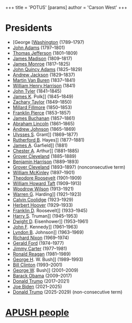 +++
 title = 'POTUS'
[params]
	author = 'Carson West'
+++
# Presidents

- [George [[Washington](./../george-[[washington/) (1789–1797)
- [John Adams](./../john-adams/) (1797–1801)
- [Thomas Jefferson](./../thomas-jefferson/) (1801–1809)
- [James Madison](./../james-madison/) (1809–1817)
- [James Monroe](./../james-monroe/) (1817–1825)
- [John Quincy Adams](./../john-quincy-adams/) (1825–1829)
- [Andrew Jackson](./../andrew-jackson/) (1829–1837)
- [Martin Van Buren](./../martin-van-buren/) (1837–1841)
- [William Henry Harrison](./../william-henry-harrison/) (1841)
- [John Tyler](./../john-tyler/) (1841–1845)
- [James K](./../james-k/). Polk]] (1845–1849)
- [Zachary Taylor](./../zachary-taylor/) (1849–1850)
- [Millard Fillmore](./../millard-fillmore/) (1850–1853)
- [Franklin Pierce](./../franklin-pierce/) (1853–1857)
- [James Buchanan](./../james-buchanan/) (1857–1861)
- [Abraham Lincoln](./../abraham-lincoln/) (1861–1865)
- [Andrew Johnson](./../andrew-johnson/) (1865–1869)
- [Ulysses S](./../ulysses-s/). Grant]] (1869–1877)
- [Rutherford B](./../rutherford-b/). Hayes]] (1877–1881)
- [James A](./../james-a/). Garfield]] (1881)
- [Chester A](./../chester-a/). Arthur]] (1881–1885)
- [Grover Cleveland](./../grover-cleveland/) (1885–1889)
- [Benjamin Harrison](./../benjamin-harrison/) (1889–1893)
- [Grover Cleveland](./../grover-cleveland/) (1893–1897) (nonconsecutive term)
- [William McKinley](./../william-mckinley/) (1897–1901)
- [Theodore Roosevelt](./../theodore-roosevelt/) (1901–1909)
- [William Howard Taft](./../william-howard-taft/) (1909–1913)
- [Woodrow Wilson](./../woodrow-wilson/) (1913–1921)
- [Warren G](./../warren-g/). Harding]] (1921–1923)
- [Calvin Coolidge](./../calvin-coolidge/) (1923–1929)
- [Herbert Hoover](./../herbert-hoover/) (1929–1933)
- [Franklin D](./../franklin-d/). Roosevelt]] (1933–1945)
- [Harry S](./../harry-s/). Truman]] (1945–1953)
- [Dwight D](./../dwight-d/). Eisenhower]] (1953–1961)
- [John F](./../john-f/). Kennedy]] (1961–1963)
- [Lyndon B](./../lyndon-b/). Johnson]] (1963–1969)
- [Richard Nixon](./../richard-nixon/) (1969–1974)
- [Gerald Ford](./../gerald-ford/) (1974–1977)
- [Jimmy Carter](./../jimmy-carter/) (1977–1981)
- [Ronald Reagan](./../ronald-reagan/) (1981–1989)
- [George H](./../george-h/). W. Bush]] (1989–1993)
- [Bill Clinton](./../bill-clinton/) (1993–2001)
- [George W](./../george-w/). Bush]] (2001–2009)
- [Barack Obama](./../barack-obama/) (2009–2017)
- [Donald Trump](./../donald-trump/) (2017–2021)
- [Joe Biden](./../joe-biden/) (2021–2025)
- [Donald Trump](./../donald-trump/) (2025-2029) (non-consecutive term)


# [APUSH people](./../apush-people/)